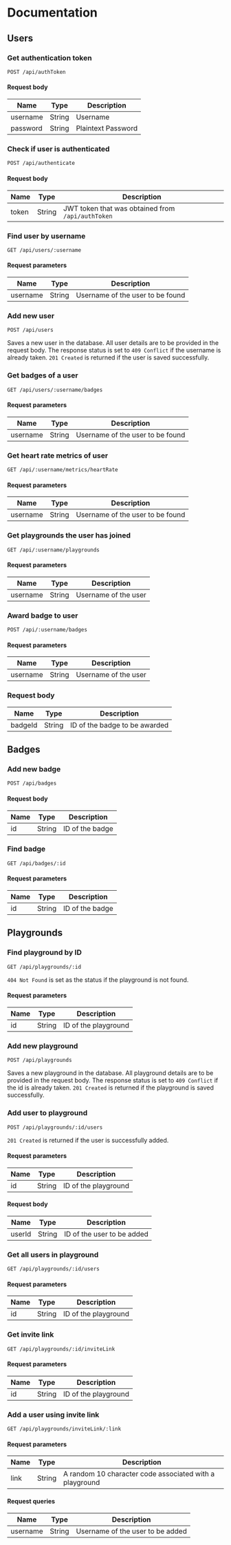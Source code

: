 # Documentation

## Users

### Get authentication token

`POST /api/authToken`

#### Request body

| Name     | Type   | Description        |
| -------- | ------ | ------------------ |
| username | String | Username           |
| password | String | Plaintext Password |

### Check if user is authenticated

`POST /api/authenticate`

#### Request body

| Name  | Type   | Description                                       |
| ----- | ------ | ------------------------------------------------- |
| token | String | JWT token that was obtained from `/api/authToken` |

### Find user by username

`GET /api/users/:username`

#### Request parameters

| Name     | Type   | Description                      |
| -------- | ------ | -------------------------------- |
| username | String | Username of the user to be found |

### Add new user

`POST /api/users`

Saves a new user in the database. All user details are to be provided in the request body. The response status is set to `409 Conflict` if the username is already taken. `201 Created` is returned if the user is saved successfully.

### Get badges of a user

`GET /api/users/:username/badges`

#### Request parameters

| Name     | Type   | Description                      |
| -------- | ------ | -------------------------------- |
| username | String | Username of the user to be found |

### Get heart rate metrics of user

`GET /api/:username/metrics/heartRate`

#### Request parameters

| Name     | Type   | Description                      |
| -------- | ------ | -------------------------------- |
| username | String | Username of the user to be found |

### Get playgrounds the user has joined

`GET /api/:username/playgrounds`

#### Request parameters

| Name     | Type   | Description          |
| -------- | ------ | -------------------- |
| username | String | Username of the user |

### Award badge to user

`POST /api/:username/badges`

#### Request parameters

| Name     | Type   | Description          |
| -------- | ------ | -------------------- |
| username | String | Username of the user |

### Request body

| Name    | Type   | Description                   |
| ------- | ------ | ----------------------------- |
| badgeId | String | ID of the badge to be awarded |

## Badges

### Add new badge

`POST /api/badges`

#### Request body

| Name | Type   | Description     |
| ---- | ------ | --------------- |
| id   | String | ID of the badge |

### Find badge

`GET /api/badges/:id`

#### Request parameters

| Name | Type   | Description     |
| ---- | ------ | --------------- |
| id   | String | ID of the badge |

## Playgrounds

### Find playground by ID

`GET /api/playgrounds/:id`

`404 Not Found` is set as the status if the playground is not found.

#### Request parameters

| Name | Type   | Description          |
| ---- | ------ | -------------------- |
| id   | String | ID of the playground |

### Add new playground

`POST /api/playgrounds`

Saves a new playground in the database. All playground details are to be provided in the request body. The response status is set to `409 Conflict` if the id is already taken. `201 Created` is returned if the playground is saved successfully.

### Add user to playground

`POST /api/playgrounds/:id/users`

`201 Created` is returned if the user is successfully added.

#### Request parameters

| Name | Type   | Description          |
| ---- | ------ | -------------------- |
| id   | String | ID of the playground |

#### Request body

| Name   | Type   | Description                |
| ------ | ------ | -------------------------- |
| userId | String | ID of the user to be added |

### Get all users in playground

`GET /api/playgrounds/:id/users`

#### Request parameters

| Name | Type   | Description          |
| ---- | ------ | -------------------- |
| id   | String | ID of the playground |

### Get invite link

`GET /api/playgrounds/:id/inviteLink`

#### Request parameters

| Name | Type   | Description          |
| ---- | ------ | -------------------- |
| id   | String | ID of the playground |

### Add a user using invite link

`GET /api/playgrounds/inviteLink/:link`

#### Request parameters

| Name | Type   | Description                                             |
| ---- | ------ | ------------------------------------------------------- |
| link | String | A random 10 character code associated with a playground |

#### Request queries

| Name     | Type   | Description                      |
| -------- | ------ | -------------------------------- |
| username | String | Username of the user to be added |
